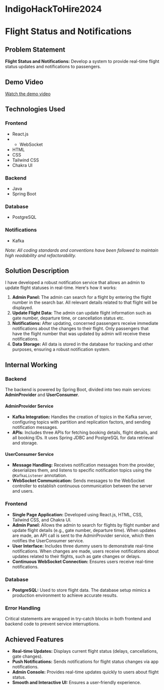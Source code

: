# IndigoHackToHire2024

# Flight Status and Notifications

## Problem Statement
**Flight Status and Notifications:** Develop a system to provide real-time flight status updates and notifications to passengers.

## Demo Video

[Watch the demo video](#)

## Technologies Used

### Frontend
- React.js
- - WebSocket
- HTML
- CSS
- Tailwind CSS
- Chakra UI

### Backend
- Java
- Spring Boot

### Database
- PostgreSQL

### Notifications
- Kafka

*Note: All coding standards and conventions have been followed to maintain high readability and refactorability.*

## Solution Description

I have developed a robust notification service that allows an admin to update flight statuses in real-time. Here's how it works:

1. **Admin Panel:** The admin can search for a flight by entering the flight number in the search bar. All relevant details related to that flight will be displayed.
2. **Update Flight Data:** The admin can update flight information such as gate number, departure time, or cancellation status etc.
3. **Notifications:** After updating, concerned passengers receive immediate notifications about the changes to their flight. Only passengers that have the flight number that was updated by admin will receive these notifications.
4. **Data Storage:** All data is stored in the database for tracking and other purposes, ensuring a robust notification system.

## Internal Working

### Backend

The backend is powered by Spring Boot, divided into two main services: **AdminProvider** and **UserConsumer**.

#### AdminProvider Service

- **Kafka Integration:** Handles the creation of topics in the Kafka server, configuring topics with partition and replication factors, and sending notification messages.
- **APIs:** Includes three APIs for fetching booking details, flight details, and all booking IDs. It uses Spring JDBC and PostgreSQL for data retrieval and storage.

#### UserConsumer Service

- **Message Handling:** Receives notification messages from the provider, deserializes them, and listens to specific notification topics using the `@KafkaListener` annotation.
- **WebSocket Communication:** Sends messages to the WebSocket controller to establish continuous communication between the server and users.

### Frontend

- **Single Page Application:** Developed using React.js, HTML, CSS, Tailwind CSS, and Chakra UI.
- **Admin Panel:** Allows the admin to search for flights by flight number and update flight details (e.g., gate number, departure time). When updates are made, an API call is sent to the AdminProvider service, which then notifies the UserConsumer service.
- **User Interface:** Includes three dummy users to demonstrate real-time notifications. When changes are made, users receive notifications about updates related to their flights, such as gate changes or delays.
- **Continuous WebSocket Connection:** Ensures users receive real-time notifications.

### Database

- **PostgreSQL:** Used to store flight data. The database setup mimics a production environment to achieve accurate results.

### Error Handling

Critical statements are wrapped in try-catch blocks in both frontend and backend code to prevent service interruptions.

## Achieved Features

- **Real-time Updates:** Displays current flight status (delays, cancellations, gate changes).
- **Push Notifications:** Sends notifications for flight status changes via app notifications.
- **Admin Console:** Provides real-time updates quickly to users about flight status.
- **Smooth and Interactive UI:** Ensures a user-friendly experience.

